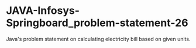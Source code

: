 # JAVA-Infosys-Springboard_problem-statement-26
Java's problem statement on calculating electricity bill based on given units.
